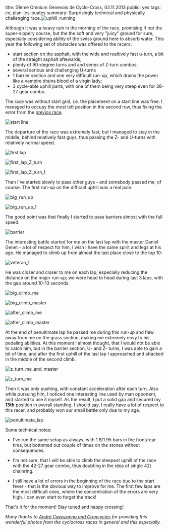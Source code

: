 title: 51ème Omnium Genevois de Cyclo-Cross, 02.11.2013
public: yes
tags: cx, plan-les-ouates
summary: Surprisingly technical and physically challenging race.![uphill_running](/static/img/2013/11/04/161505IMG_6799.JPG)

Although it was a heavy rain in the morning of the race, promising if not the
super-slppery course, but the the soft and very "juicy" ground for sure,
especially considering ability of the swiss ground here to absorb water. This
year the following set of obstacles was offered to the racers:

- start section on the asphalt, with the wide and realtively fast u-turn, a bit
  of the straight asphalt aftewards;
- plenty of 90-degree turns and and series of Z-turn combos;
- several serious and challenging U-turns
- 1 barrier section and one very difficult run-up, which drains the power like
  a vampire drains blood of a virgin lady;
- 3 cycle-able uphill parts, with one of them being very steep even for 38-27 gear combo.

The race was without start grid, i.e. the placement on a start line was free. I
managed to occupy the most left position in the second row, thus fixing the
error from the [previos race](/2013/10/27/01-cc-de-rumilly).

![start line](/static/img/2013/11/04/160346IMG_6734.JPG)

The departure of the race was extremely fast, but I managed to stay in the middle,
behind relatively fast guys, thus passing the Z- and U-turns with relatively normal speed.

![first lap](/static/img/2013/11/04/160844IMG_6745.JPG)

![first_lap_Z_turn](/static/img/2013/11/04/160938IMG_6761.JPG)

![first_lap_Z_turn_1](/static/img/2013/11/04/160940IMG_6763.JPG)

Then I've started slowly to pass other guys - and somebody passed me, of
course. The first run-up on the difficult uphill was a real pain:

![big_run_up](/static/img/2013/11/04/161505IMG_6799.JPG)

![big_run_up_1](/static/img/2013/11/04/161508IMG_6800.JPG)

The good point was that finally I started to pass barriers almost with the full speed:

![barrier](/static/img/2013/11/04/162541IMG_6843.JPG)

The interesting battle started for me on the last lap with the master Daniel
Genet - a lot of respect for him, I wish I have the same spirit and legs at his age.
  He managed to climb up from almost the last place close to the top 10:

![veteran_1](/static/img/2013/11/04/160848IMG_6750.JPG)

He was closer and closer to me on each lap, especially reducing the distance on
the major run-up; we were head to head during last 3 laps, with the gap around
10-13 seconds:

![big_climb_me](/static/img/2013/11/04/163827IMG_6897.JPG)

![big_climb_master](/static/img/2013/11/04/163840IMG_6898.JPG)

![after_climb_me](/static/img/2013/11/04/164627IMG_6938.JPG)

![after_climb_master](/static/img/2013/11/04/164638IMG_6939.JPG)

At the end of penultimate lap he passed me during this run-up
and flew away from me on the grass section, making me extremely envy to his pedaling
abilities. At this moment I almost thought, that I would not be able to catch him, but
in the barrier section, U- and Z- turns, I was able to gain a bit of time, and after the
first uphill of the last lap I approached and attacked in the middle of the
second climb.

![z_turn_me_and_master](/static/img/2013/11/04/165516IMG_6971.JPG)

![z_turn_me](/static/img/2013/11/04/165519IMG_6972.JPG)

Then it was only pushing, with constant acceleration after each turn.
Also while pursuing him, I noticed one interesting line used by man opponent,
and started to use it myself. As the result, I put a solid gap and secured my **13th**
position in overall standing. I should say, I really have a lot of respect to
this racer, and probably won our small battle only due to my age.

![penultimate_lap](/static/img/2013/11/04/170315IMG_7001.JPG)

Some technical notes:

- I've run the same setup as always, with 1.8/1.95 bars in the front/rear tires,
  but bottomed out couple of times on the stones without consequences.

- I'm not sure, that I will be able to climb the steepest uphill of the race
  with the 42-27 gear combo, thus doubting in the idea of single 42t chainring.

- I still have a lot of errors in the beginning of the race due to the start
  fever - that is the obvious way to improve for me. The first few laps are the
  most difficult ones, where the concentration of the errors are very high. I
  can even start to forget the track!

That's it for the moment! Stay tuned and happy crossing!

_Many thanks to [André Cavazanna and
Crancycles](http://www.crancycles.com/index.php?page=acceuil) for providing this
wonderful photos from the cyclocross races in general and this especially._

